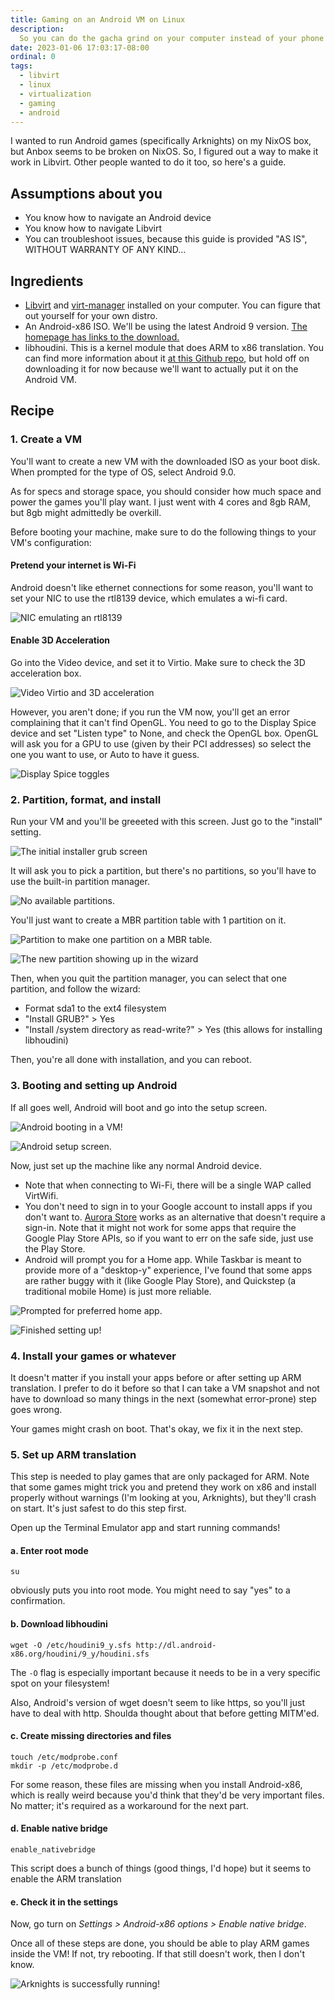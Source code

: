 ```yaml
---
title: Gaming on an Android VM on Linux
description:
  So you can do the gacha grind on your computer instead of your phone
date: 2023-01-06 17:03:17-08:00
ordinal: 0
tags:
  - libvirt
  - linux
  - virtualization
  - gaming
  - android
---
```


I wanted to run Android games (specifically Arknights) on my NixOS box, but
Anbox seems to be broken on NixOS. So, I figured out a way to make it work in
Libvirt. Other people wanted to do it too, so here's a guide.

## Assumptions about you

- You know how to navigate an Android device
- You know how to navigate Libvirt
- You can troubleshoot issues, because this guide is provided "AS IS", WITHOUT
  WARRANTY OF ANY KIND...

## Ingredients

- [Libvirt](https://libvirt.org/) and [virt-manager](https://virt-manager.org/)
  installed on your computer. You can figure that out yourself for your own
  distro.
- An Android-x86 ISO. We'll be using the latest Android 9 version.
  [The homepage has links to the download.](https://www.android-x86.org/)
- libhoudini. This is a kernel module that does ARM to x86 translation. You can
  find more information about it
  [at this Github repo](https://github.com/Rprop/libhoudini), but hold off on
  downloading it for now because we'll want to actually put it on the Android
  VM.

## Recipe

### 1. Create a VM

You'll want to create a new VM with the downloaded ISO as your boot disk. When
prompted for the type of OS, select Android 9.0.

As for specs and storage space, you should consider how much space and power the
games you'll play want. I just went with 4 cores and 8gb RAM, but 8gb might
admittedly be overkill.

Before booting your machine, make sure to do the following things to your VM's
configuration:

#### Pretend your internet is Wi-Fi

Android doesn't like ethernet connections for some reason, you'll want to set
your NIC to use the rtl8139 device, which emulates a wi-fi card.

![NIC emulating an rtl8139](https://s3.us-west-000.backblazeb2.com/nyaabucket/cdf90af46390b412d30dfccaf57424e84e98d93ce144b685f0eb7a094eaed84f/nic-rtl8139.png)

#### Enable 3D Acceleration

Go into the Video device, and set it to Virtio. Make sure to check the 3D
acceleration box.

![Video Virtio and 3D acceleration](https://s3.us-west-000.backblazeb2.com/nyaabucket/64809a013f0daf6c1fe3e512cf5acb17cf2c25c6bcf46c5c2a2fd7879490f5ce/video-virtio.png)

However, you aren't done; if you run the VM now, you'll get an error complaining
that it can't find OpenGL. You need to go to the Display Spice device and set
"Listen type" to None, and check the OpenGL box. OpenGL will ask you for a GPU
to use (given by their PCI addresses) so select the one you want to use, or Auto
to have it guess.

![Display Spice
toggles](https://s3.us-west-000.backblazeb2.com/nyaabucket/cf88d83b4a0296060c803108d67195b30ab64688ba463a149e4c6a4145cc5668/display%20spice.png)

### 2. Partition, format, and install

Run your VM and you'll be greeeted with this screen. Just go to the "install"
setting.

![The initial installer grub screen](https://s3.us-west-000.backblazeb2.com/nyaabucket/7b35b4128902745d370dad8b73d02edc04ec6a39abd8a25fd6b82b7990dd3334/grub.png)

It will ask you to pick a partition, but there's no partitions, so you'll have
to use the built-in partition manager.

![No available partitions.](https://s3.us-west-000.backblazeb2.com/nyaabucket/c9e9f0d1ec69a462af89b66eb94610fbd29824a3161ce54b2881218efa25e243/choose-partition.png)

You'll just want to create a MBR partition table with 1 partition on it.

![Partition to make one partition on a MBR table.](https://s3.us-west-000.backblazeb2.com/nyaabucket/523657aaea496ab7839b9771e9375ad4d755722ecab5dfc4327bb530ce678671/partitioning.png)

![The new partition showing up in the wizard](https://s3.us-west-000.backblazeb2.com/nyaabucket/607a96c0d85bc401f313bee900419fc1a3fe326168c48793900f5d393ecd6dc8/now-with-partition.png)

Then, when you quit the partition manager, you can select that one partition,
and follow the wizard:

- Format sda1 to the ext4 filesystem
- "Install GRUB?" > Yes
- "Install /system directory as read-write?" > Yes (this allows for installing
  libhoudini)

Then, you're all done with installation, and you can reboot.

### 3. Booting and setting up Android

If all goes well, Android will boot and go into the setup screen.

![Android booting in a VM!](https://s3.us-west-000.backblazeb2.com/nyaabucket/fc50d6db9276b8c90b65459f9330cdfab73de058802c13187a2ede0558dcc952/android-booting.png)

![Android setup screen.](https://s3.us-west-000.backblazeb2.com/nyaabucket/8cecb85f1348bac2fba343d844bf37f4423b7486d051aaecf3ddcf4fdf61ce5e/android-setup.png)

Now, just set up the machine like any normal Android device.

- Note that when connecting to Wi-Fi, there will be a single WAP called
  VirtWifi.
- You don't need to sign in to your Google account to install apps if you don't
  want to. [Aurora Store](https://auroraoss.com) works as an alternative that
  doesn't require a sign-in. Note that it might not work for some apps that
  require the Google Play Store APIs, so if you want to err on the safe side,
  just use the Play Store.
- Android will prompt you for a Home app. While Taskbar is meant to provide more
  of a "desktop-y" experience, I've found that some apps are rather buggy with
  it (like Google Play Store), and Quickstep (a traditional mobile Home) is just
  more reliable.

![Prompted for preferred home app.](https://s3.us-west-000.backblazeb2.com/nyaabucket/21008f8020b035e9599bba205f4ca472157d3a8b0650f86bd9c6d2fc9572f08a/select-home-app.png)

![Finished setting up!](https://s3.us-west-000.backblazeb2.com/nyaabucket/ffd66e94e99c490cfc92e69e4132b8592a3612266a19a3129b45b44aa5c91a9b/android-set-up.png)

### 4. Install your games or whatever

It doesn't matter if you install your apps before or after setting up ARM
translation. I prefer to do it before so that I can take a VM snapshot and not
have to download so many things in the next (somewhat error-prone) step goes
wrong.

Your games might crash on boot. That's okay, we fix it in the next step.

### 5. Set up ARM translation

This step is needed to play games that are only packaged for ARM. Note that some
games might trick you and pretend they work on x86 and install properly without
warnings (I'm looking at you, Arknights), but they'll crash on start. It's just
safest to do this step first.

Open up the Terminal Emulator app and start running commands!

#### a. Enter root mode

```
su
```

obviously puts you into root mode. You might need to say "yes" to a
confirmation.

#### b. Download libhoudini

```
wget -O /etc/houdini9_y.sfs http://dl.android-x86.org/houdini/9_y/houdini.sfs
```

The `-O` flag is especially important because it needs to be in a very specific
spot on your filesystem!

Also, Android's version of wget doesn't seem to like https, so you'll just have
to deal with http. Shoulda thought about that before getting MITM'ed.

#### c. Create missing directories and files

```
touch /etc/modprobe.conf
mkdir -p /etc/modprobe.d
```

For some reason, these files are missing when you install Android-x86, which is
really weird because you'd think that they'd be very important files. No matter;
it's required as a workaround for the next part.

#### d. Enable native bridge

```
enable_nativebridge
```

This script does a bunch of things (good things, I'd hope) but it seems to
enable the ARM translation

#### e. Check it in the settings

Now, go turn on _Settings > Android-x86 options > Enable native bridge_.

Once all of these steps are done, you should be able to play ARM games inside
the VM! If not, try rebooting. If that still doesn't work, then I don't know.

![Arknights is successfully running!](https://s3.us-west-000.backblazeb2.com/nyaabucket/588f18182621c76a0bf3d1a179474f3c3fb793edbff799908848c3116ff9c5d4/arknights-running.png)
